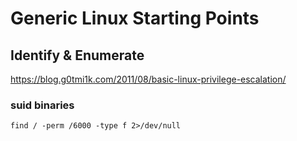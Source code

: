 Generic Linux Starting Points
=============================

Identify & Enumerate
--------------------

https://blog.g0tmi1k.com/2011/08/basic-linux-privilege-escalation/

### suid binaries
```
find / -perm /6000 -type f 2>/dev/null
```
